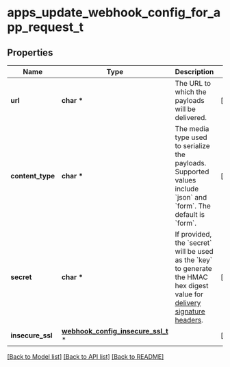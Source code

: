 # apps_update_webhook_config_for_app_request_t

## Properties
Name | Type | Description | Notes
------------ | ------------- | ------------- | -------------
**url** | **char \*** | The URL to which the payloads will be delivered. | [optional] 
**content_type** | **char \*** | The media type used to serialize the payloads. Supported values include &#x60;json&#x60; and &#x60;form&#x60;. The default is &#x60;form&#x60;. | [optional] 
**secret** | **char \*** | If provided, the &#x60;secret&#x60; will be used as the &#x60;key&#x60; to generate the HMAC hex digest value for [delivery signature headers](https://docs.github.com/webhooks/event-payloads/#delivery-headers). | [optional] 
**insecure_ssl** | [**webhook_config_insecure_ssl_t**](webhook_config_insecure_ssl.md) \* |  | [optional] 

[[Back to Model list]](../README.md#documentation-for-models) [[Back to API list]](../README.md#documentation-for-api-endpoints) [[Back to README]](../README.md)


